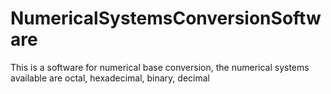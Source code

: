 # NumericalSystemsConversionSoftware
This is a software for numerical base conversion, the numerical systems available are octal, hexadecimal, binary, decimal
